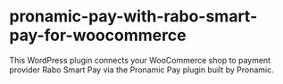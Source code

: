 # pronamic-pay-with-rabo-smart-pay-for-woocommerce
This WordPress plugin connects your WooCommerce shop to payment provider Rabo Smart Pay via the Pronamic Pay plugin built by Pronamic.
